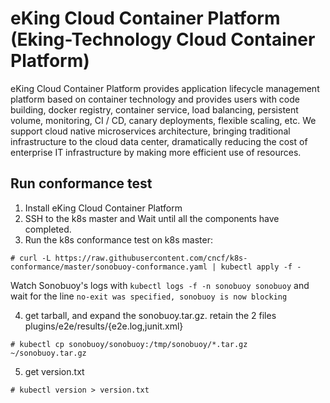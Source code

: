 # eKing Cloud Container Platform (Eking-Technology Cloud Container Platform)

eKing Cloud Container Platform provides application lifecycle management platform based on container technology and provides users with code building, docker registry, container service, load balancing, persistent volume, monitoring, CI / CD, canary deployments, flexible scaling, etc. We support cloud native microservices architecture, bringing traditional infrastructure to the cloud data center, dramatically reducing the cost of enterprise IT infrastructure by making more efficient use of resources.

## Run conformance test 

1. Install eKing Cloud Container Platform 
2. SSH to the k8s master and Wait until all the components have completed.
3. Run the k8s conformance test on k8s master:
```
# curl -L https://raw.githubusercontent.com/cncf/k8s-conformance/master/sonobuoy-conformance.yaml | kubectl apply -f -
```
Watch Sonobuoy's logs with `kubectl logs -f -n sonobuoy sonobuoy` and wait for the line `no-exit was specified, sonobuoy is now blocking`

4. get tarball, and expand the sonobuoy.tar.gz. retain the 2 files plugins/e2e/results/{e2e.log,junit.xml}
```
# kubectl cp sonobuoy/sonobuoy:/tmp/sonobuoy/*.tar.gz ~/sonobuoy.tar.gz
```

5. get version.txt
```
# kubectl version > version.txt
```
